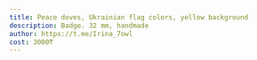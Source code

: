 ```yaml
---
title: Peace doves, Ukrainian flag colors, yellow background
description: Badge. 32 mm, handmade
author: https://t.me/Irina_7owl
cost: 3000₸
---
```

